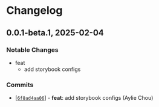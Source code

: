 # Changelog

## 0.0.1-beta.1, 2025-02-04

### Notable Changes

- feat
  - add storybook configs

### Commits

- [[`6f8ad4aa06`](https://github.com/twreporter/congress-dashboard-monorepo/commit/6f8ad4aa06)] - **feat**: add storybook configs (Aylie Chou)

